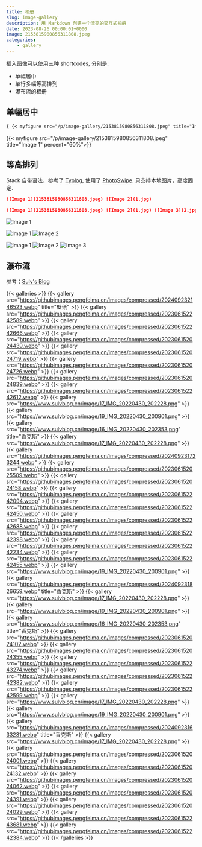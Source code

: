 ```yaml
---
title: 相册
slug: image-gallery
description: 用 Markdown 创建一个漂亮的交互式相册
date: 2023-08-26 00:00:01+0000
image: 2153815980856311808.jpeg
categories:
    - gallery
---
```


插入图像可以使用三种 shortcodes, 分别是:
- 单幅居中
- 单行多幅等高排列
- 瀑布流的相册


## 单幅居中
```markdown
{ {< myfigure src="/p/image-gallery/2153815980856311808.jpeg" title="Image 1" percent="60%">} }
```
{{< myfigure src="/p/image-gallery/2153815980856311808.jpeg" title="Image 1" percent="60%">}}

## 等高排列
Stack 自带语法，参考了 [Typlog](https://typlog.com/), 使用了 [PhotoSwipe](https://photoswipe.com/). 
只支持本地图片，高度固定.

```markdown
![Image 1](2153815980856311808.jpeg) ![Image 2](1.jpg)

![Image 1](2153815980856311808.jpeg) ![Image 2](1.jpg) ![Image 3](2.jpg)
```

![Image 1](2153815980856311808.jpeg)

![Image 1](2153815980856311808.jpeg) ![Image 2](1.jpg)

![Image 1](2153815980856311808.jpeg) ![Image 2](1.jpg) ![Image 3](2.jpg)

## 瀑布流
参考：[Sulv's Blog](https://www.sulvblog.cn/posts/blog/hugo_gallery/)

{{< galleries >}}
{{< gallery src="https://githubimages.pengfeima.cn/images/compressed/202409232146523.webp" title="壁纸" >}}
{{< gallery src="https://githubimages.pengfeima.cn/images/compressed/202306152242589.webp" >}}
{{< gallery src="https://githubimages.pengfeima.cn/images/compressed/202306152242666.webp" >}}
{{< gallery src="https://githubimages.pengfeima.cn/images/compressed/202306152024439.webp" >}}
{{< gallery src="https://githubimages.pengfeima.cn/images/compressed/202306152024719.webp" >}}
{{< gallery src="https://githubimages.pengfeima.cn/images/compressed/202306152024726.webp" >}}
{{< gallery src="https://githubimages.pengfeima.cn/images/compressed/202306152024839.webp" >}}
{{< gallery src="https://githubimages.pengfeima.cn/images/compressed/202306152242612.webp" >}}
{{< gallery src="https://www.sulvblog.cn/image/17_IMG_20220430_202228.png" >}}
{{< gallery src="https://www.sulvblog.cn/image/19_IMG_20220430_200901.png" >}}
{{< gallery src="https://www.sulvblog.cn/image/16_IMG_20220430_202353.png" title="香克斯" >}}
{{< gallery src="https://www.sulvblog.cn/image/17_IMG_20220430_202228.png" >}}
{{< gallery src="https://githubimages.pengfeima.cn/images/compressed/202409231723244.webp" >}}
{{< gallery src="https://githubimages.pengfeima.cn/images/compressed/202306152025509.webp" >}}
{{< gallery src="https://githubimages.pengfeima.cn/images/compressed/202306152024158.webp" >}}
{{< gallery src="https://githubimages.pengfeima.cn/images/compressed/202306152242094.webp" >}}
{{< gallery src="https://githubimages.pengfeima.cn/images/compressed/202306152242450.webp" >}}
{{< gallery src="https://githubimages.pengfeima.cn/images/compressed/202306152242688.webp" >}}
{{< gallery src="https://githubimages.pengfeima.cn/images/compressed/202306152242398.webp" >}}
{{< gallery src="https://githubimages.pengfeima.cn/images/compressed/202306152242234.webp" >}}
{{< gallery src="https://githubimages.pengfeima.cn/images/compressed/202306152242455.webp" >}}
{{< gallery src="https://www.sulvblog.cn/image/19_IMG_20220430_200901.png" >}}
{{< gallery src="https://githubimages.pengfeima.cn/images/compressed/202409231826659.webp" title="香克斯" >}}
{{< gallery src="https://www.sulvblog.cn/image/17_IMG_20220430_202228.png" >}}
{{< gallery src="https://www.sulvblog.cn/image/19_IMG_20220430_200901.png" >}}
{{< gallery src="https://www.sulvblog.cn/image/16_IMG_20220430_202353.png" title="香克斯" >}}
{{< gallery src="https://githubimages.pengfeima.cn/images/compressed/202306152024102.webp" >}}
{{< gallery src="https://githubimages.pengfeima.cn/images/compressed/202306152024355.webp" >}}
{{< gallery src="https://githubimages.pengfeima.cn/images/compressed/202306152243274.webp" >}}
{{< gallery src="https://githubimages.pengfeima.cn/images/compressed/202306152242382.webp" >}}
{{< gallery src="https://githubimages.pengfeima.cn/images/compressed/202306152242599.webp" >}}
{{< gallery src="https://www.sulvblog.cn/image/17_IMG_20220430_202228.png" >}}
{{< gallery src="https://www.sulvblog.cn/image/19_IMG_20220430_200901.png" >}}
{{< gallery src="https://githubimages.pengfeima.cn/images/compressed/202409231633231.webp" title="香克斯" >}}
{{< gallery src="https://www.sulvblog.cn/image/17_IMG_20220430_202228.png" >}}
{{< gallery src="https://githubimages.pengfeima.cn/images/compressed/202306152024001.webp" >}}
{{< gallery src="https://githubimages.pengfeima.cn/images/compressed/202306152024132.webp" >}}
{{< gallery src="https://githubimages.pengfeima.cn/images/compressed/202306152024062.webp" >}}
{{< gallery src="https://githubimages.pengfeima.cn/images/compressed/202306152024391.webp" >}}
{{< gallery src="https://githubimages.pengfeima.cn/images/compressed/202306152024029.webp" >}}
{{< gallery src="https://githubimages.pengfeima.cn/images/compressed/202306152243681.webp" >}}
{{< gallery src="https://githubimages.pengfeima.cn/images/compressed/202306152242384.webp" >}}
{{< /galleries >}}

